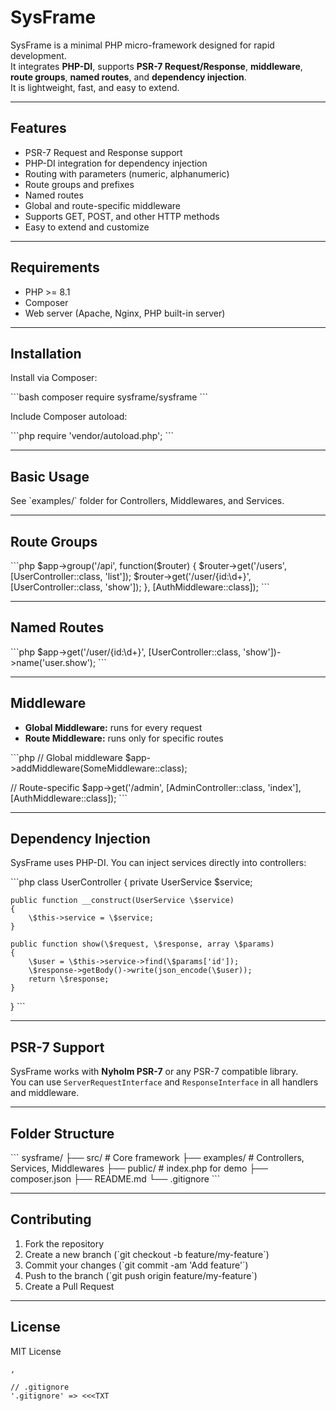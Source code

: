 # SysFrame

SysFrame is a minimal PHP micro-framework designed for rapid development.  
It integrates **PHP-DI**, supports **PSR-7 Request/Response**, **middleware**, **route groups**, **named routes**, and **dependency injection**.  
It is lightweight, fast, and easy to extend.

---

## Features

- PSR-7 Request and Response support
- PHP-DI integration for dependency injection
- Routing with parameters (numeric, alphanumeric)
- Route groups and prefixes
- Named routes
- Global and route-specific middleware
- Supports GET, POST, and other HTTP methods
- Easy to extend and customize

---

## Requirements

- PHP >= 8.1
- Composer
- Web server (Apache, Nginx, PHP built-in server)

---

## Installation

Install via Composer:

\`\`\`bash
composer require sysframe/sysframe
\`\`\`

Include Composer autoload:

\`\`\`php
require 'vendor/autoload.php';
\`\`\`

---

## Basic Usage

See \`examples/\` folder for Controllers, Middlewares, and Services.

---

## Route Groups

\`\`\`php
\$app->group('/api', function(\$router) {
    \$router->get('/users', [UserController::class, 'list']);
    \$router->get('/user/{id:\d+}', [UserController::class, 'show']);
}, [AuthMiddleware::class]);
\`\`\`

---

## Named Routes

\`\`\`php
\$app->get('/user/{id:\d+}', [UserController::class, 'show'])->name('user.show');
\`\`\`

---

## Middleware

- **Global Middleware:** runs for every request
- **Route Middleware:** runs only for specific routes

\`\`\`php
// Global middleware
\$app->addMiddleware(SomeMiddleware::class);

// Route-specific
\$app->get('/admin', [AdminController::class, 'index'], [AuthMiddleware::class]);
\`\`\`

---

## Dependency Injection

SysFrame uses PHP-DI. You can inject services directly into controllers:

\`\`\`php
class UserController
{
    private UserService \$service;

    public function __construct(UserService \$service)
    {
        \$this->service = \$service;
    }

    public function show(\$request, \$response, array \$params)
    {
        \$user = \$this->service->find(\$params['id']);
        \$response->getBody()->write(json_encode(\$user));
        return \$response;
    }
}
\`\`\`

---

## PSR-7 Support

SysFrame works with **Nyholm PSR-7** or any PSR-7 compatible library.  
You can use `ServerRequestInterface` and `ResponseInterface` in all handlers and middleware.

---

## Folder Structure

\`\`\`
sysframe/
 ├── src/                  # Core framework
 ├── examples/             # Controllers, Services, Middlewares
 ├── public/               # index.php for demo
 ├── composer.json
 ├── README.md
 └── .gitignore
\`\`\`

---

## Contributing

1. Fork the repository
2. Create a new branch (\`git checkout -b feature/my-feature\`)
3. Commit your changes (\`git commit -am 'Add feature'\`)
4. Push to the branch (\`git push origin feature/my-feature\`)
5. Create a Pull Request

---

## License

MIT License

    ,

    // .gitignore
    '.gitignore' => <<<TXT
